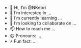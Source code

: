 - 👋 Hi, I’m @NKebri
- 👀 I’m interested in ...
- 🌱 I’m currently learning ...
- 💞️ I’m looking to collaborate on ...
- 📫 How to reach me ...
- 😄 Pronouns: ...
- ⚡ Fun fact: ...

<!---
NKebri/NKebri is a ✨ special ✨ repository because its `README.md` (this file) appears on your GitHub profile.
You can click the Preview link to take a look at your changes.
--->
